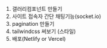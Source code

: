 1. 갤러리컴포넌트 만들기
2. 사이트 접속자 간단 채팅기능(socket.io)
3. pagination 만들기
4. tailwindcss 써보기 (스타일)
5. 배포(Netlify or Vercel)
